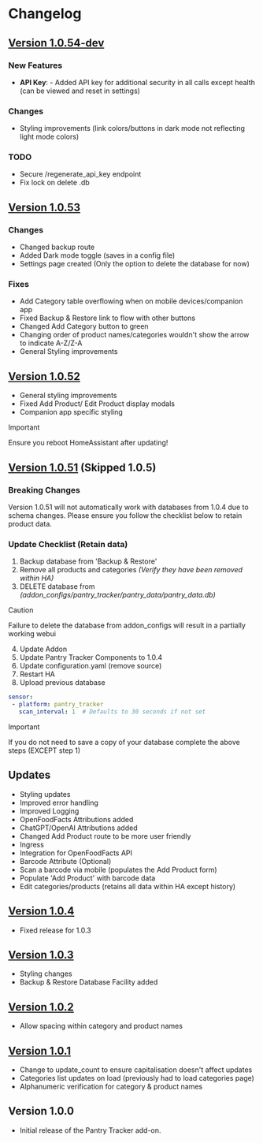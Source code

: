 # Changelog

## [Version 1.0.54-dev](https://github.com/mintcreg/pantry_tracker/releases/tag/v1.0.54)

### New Features
- **API Key**: - Added API key for additional security in all calls except health (can be viewed and reset in settings)

### Changes
- Styling improvements (link colors/buttons in dark mode not reflecting light mode colors)

### TODO

- Secure /regenerate_api_key endpoint
- Fix lock on delete .db



## [Version 1.0.53](https://github.com/mintcreg/pantry_tracker/releases/tag/v1.0.53)

### Changes
- Changed backup route
- Added Dark mode toggle (saves in a config file)
- Settings page created (Only the option to delete the database for now)

### Fixes
- Add Category table overflowing when on mobile devices/companion app
- Fixed Backup & Restore link to flow with other buttons
- Changed Add Category button to green
- Changing order of product names/categories wouldn't show the arrow to indicate A-Z/Z-A
- General Styling improvements 
  
## [Version 1.0.52](https://github.com/mintcreg/pantry_tracker/releases/tag/v1.0.52)
- General styling improvements
- Fixed Add Product/ Edit Product display modals
- Companion app specific styling
>[!IMPORTANT]
>Ensure you reboot HomeAssistant after updating!
## [Version 1.0.51](https://github.com/mintcreg/pantry_tracker/releases/tag/v1.0.51) (Skipped 1.0.5)
### Breaking Changes
Version 1.0.51 will not automatically work with databases from 1.0.4 due to schema changes.
Please ensure you follow the checklist below to retain product data.
### Update Checklist (Retain data)
1. Backup database from 'Backup & Restore'
2. Remove all products and categories _(Verify they have been removed within HA)_
3. DELETE database from _(addon_configs/pantry_tracker/pantry_data/pantry_data.db)_
> [!CAUTION]
> Failure to delete the database from addon_configs will result in a partially working webui
4. Update Addon
5. Update Pantry Tracker Components to 1.0.4
6. Update configuration.yaml (remove source)
9. Restart HA
8. Upload previous database 
```yaml
sensor:
 - platform: pantry_tracker
   scan_interval: 1  # Defaults to 30 seconds if not set
``` 
> [!IMPORTANT]
> If you do not need to save a copy of your database complete the above steps (EXCEPT step 1)
## Updates 
- Styling updates
- Improved error handling
- Improved Logging
- OpenFoodFacts Attributions added
- ChatGPT/OpenAI Attributions added
- Changed Add Product route to be more user friendly
- Ingress
- Integration for OpenFoodFacts API
- Barcode Attribute (Optional)
- Scan a barcode via mobile (populates the Add Product form)
- Populate 'Add Product' with barcode data
- Edit categories/products (retains all data within HA except history)
## [Version 1.0.4](https://github.com/mintcreg/pantry_tracker/releases/tag/v1.0.4)
- Fixed release for 1.0.3
## [Version 1.0.3](https://github.com/mintcreg/pantry_tracker/releases/tag/v1.0.3)
- Styling changes
- Backup & Restore Database Facility added
## [Version 1.0.2](https://github.com/mintcreg/pantry_tracker/releases/tag/v1.0.2)
- Allow spacing within category and product names
## [Version 1.0.1](https://github.com/mintcreg/pantry_tracker/releases/tag/v1.0.1)
- Change to update_count to ensure capitalisation doesn't affect updates
- Categories list updates on load (previously had to load categories page)
- Alphanumeric verification for category & product names
## Version 1.0.0
- Initial release of the Pantry Tracker add-on.
